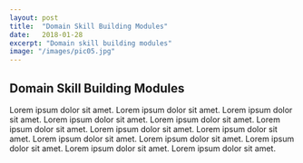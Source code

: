 ```yaml
---
layout: post
title:  "Domain Skill Building Modules"
date:   2018-01-28
excerpt: "Domain skill building modules"
image: "/images/pic05.jpg"
---
```


## Domain Skill Building Modules

Lorem ipsum dolor sit amet. Lorem ipsum dolor sit amet. Lorem ipsum dolor sit amet. Lorem ipsum dolor sit amet. Lorem ipsum dolor sit amet. Lorem ipsum dolor sit amet. Lorem ipsum dolor sit amet. Lorem ipsum dolor sit amet. Lorem ipsum dolor sit amet. Lorem ipsum dolor sit amet. Lorem ipsum dolor sit amet. Lorem ipsum dolor sit amet. Lorem ipsum dolor sit amet. 